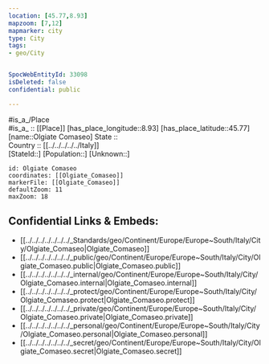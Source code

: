 ```yaml
---
location: [45.77,8.93] 
mapzoom: [7,12] 
mapmarker: city 
type: City
tags:
- geo/City


SpocWebEntityId: 33098
isDeleted: false
confidential: public

---
```

#is_a_/Place  
#is_a_ :: [[Place]] 
[has_place_longitude::8.93] 
[has_place_latitude::45.77] 
[name::Olgiate Comaseo] 
State ::  
Country :: [[../../../../../Italy]]  
[StateId::] 
[Population::] 
[Unknown::] 


```leaflet
id: Olgiate Comaseo
coordinates: [[Olgiate_Comaseo]] 
markerFile: [[Olgiate_Comaseo]] 
defaultZoom: 11 
maxZoom: 18
```


## Confidential Links & Embeds: 
- [[../../../../../../../_Standards/geo/Continent/Europe/Europe~South/Italy/City/Olgiate_Comaseo|Olgiate_Comaseo]] 
- [[../../../../../../../_public/geo/Continent/Europe/Europe~South/Italy/City/Olgiate_Comaseo.public|Olgiate_Comaseo.public]] 
- [[../../../../../../../_internal/geo/Continent/Europe/Europe~South/Italy/City/Olgiate_Comaseo.internal|Olgiate_Comaseo.internal]] 
- [[../../../../../../../_protect/geo/Continent/Europe/Europe~South/Italy/City/Olgiate_Comaseo.protect|Olgiate_Comaseo.protect]] 
- [[../../../../../../../_private/geo/Continent/Europe/Europe~South/Italy/City/Olgiate_Comaseo.private|Olgiate_Comaseo.private]] 
- [[../../../../../../../_personal/geo/Continent/Europe/Europe~South/Italy/City/Olgiate_Comaseo.personal|Olgiate_Comaseo.personal]] 
- [[../../../../../../../_secret/geo/Continent/Europe/Europe~South/Italy/City/Olgiate_Comaseo.secret|Olgiate_Comaseo.secret]] 
